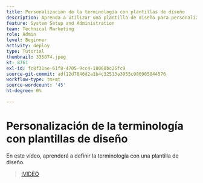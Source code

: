 ```yaml
---
title: Personalización de la terminología con plantillas de diseño
description: Aprenda a utilizar una plantilla de diseño para personalizar la terminología que se ve en la interfaz de usuario para tareas, proyectos y otros elementos.
feature: System Setup and Administration
team: Technical Marketing
role: Admin
level: Beginner
activity: deploy
type: Tutorial
thumbnail: 335074.jpeg
kt: 8761
exl-id: fc8f31ae-61f8-4705-9cc4-18068bc25fc9
source-git-commit: adf12d7846d2a1b4c32513a3955c080905044576
workflow-type: tm+mt
source-wordcount: '45'
ht-degree: 0%

---
```


# Personalización de la terminología con plantillas de diseño

En este vídeo, aprenderá a definir la terminología con una plantilla de diseño.

>[!VIDEO](https://video.tv.adobe.com/v/335074/?quality=12)
